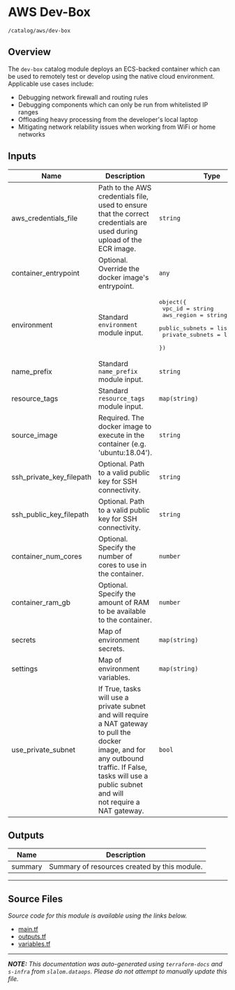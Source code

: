 
# AWS Dev-Box

`/catalog/aws/dev-box`

## Overview


The `dev-box` catalog module deploys an ECS-backed container which can be used to remotely test
or develop using the native cloud environment. Applicable use cases include:

* Debugging network firewall and routing rules
* Debugging components which can only be run from whitelisted IP ranges
* Offloading heavy processing from the developer's local laptop
* Mitigating network relability issues when working from WiFi or home networks

## Inputs

| Name | Description | Type | Default | Required |
|------|-------------|------|---------|:-----:|
| aws\_credentials\_file | Path to the AWS credentials file, used to ensure that the correct credentials are used during upload of the ECR image. | `string` | n/a | yes |
| container\_entrypoint | Optional. Override the docker image's entrypoint. | `any` | n/a | yes |
| environment | Standard `environment` module input. | <pre>object({<br>    vpc_id          = string<br>    aws_region      = string<br>    public_subnets  = list(string)<br>    private_subnets = list(string)<br>  })</pre> | n/a | yes |
| name\_prefix | Standard `name_prefix` module input. | `string` | n/a | yes |
| resource\_tags | Standard `resource_tags` module input. | `map(string)` | n/a | yes |
| source\_image | Required. The docker image to execute in the container (e.g. 'ubuntu:18.04'). | `string` | n/a | yes |
| ssh\_private\_key\_filepath | Optional. Path to a valid public key for SSH connectivity. | `string` | n/a | yes |
| ssh\_public\_key\_filepath | Optional. Path to a valid public key for SSH connectivity. | `string` | n/a | yes |
| container\_num\_cores | Optional. Specify the number of cores to use in the container. | `number` | `0.5` | no |
| container\_ram\_gb | Optional. Specify the amount of RAM to be available to the container. | `number` | `1` | no |
| secrets | Map of environment secrets. | `map(string)` | `{}` | no |
| settings | Map of environment variables. | `map(string)` | `{}` | no |
| use\_private\_subnet | If True, tasks will use a private subnet and will require a NAT gateway to pull the docker<br>image, and for any outbound traffic. If False, tasks will use a public subnet and will<br>not require a NAT gateway. | `bool` | `false` | no |

## Outputs

| Name | Description |
|------|-------------|
| summary | Summary of resources created by this module. |

---------------------

## Source Files

_Source code for this module is available using the links below._

* [main.tf](https://github.com/slalom-ggp/dataops-infra/tree/master//catalog/aws/dev-box/main.tf)
* [outputs.tf](https://github.com/slalom-ggp/dataops-infra/tree/master//catalog/aws/dev-box/outputs.tf)
* [variables.tf](https://github.com/slalom-ggp/dataops-infra/tree/master//catalog/aws/dev-box/variables.tf)

---------------------

_**NOTE:** This documentation was auto-generated using
`terraform-docs` and `s-infra` from `slalom.dataops`.
Please do not attempt to manually update this file._
